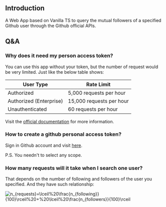 ## Introduction

A Web App based on Vanilla TS to query the mutual followers of a specified Github user through the Github official APIs.

## Q&A

### Why does it need my person access token?

You can use this app without your token, but the number of request would be very limited. Just like the below table shows:

|User Type|Rate Limit|
|---|---|
|Authorized| 5,000 requests per hour|
|Authorized (Enterprise)| 15,000 requests per hour|
|Unauthenticated| 60 requests per hour|

Visit the [official documentation](https://docs.github.com/en/rest/overview/resources-in-the-rest-api#rate-limiting) for more information.

### How to create a github personal access token?

Sign in Github account and visit [here](https://github.com/settings/tokens).

P.S. You needn't to select any scope.

### How many requests will it take when I search one user?

That depends on the number of following and followers of the user you specified. And they have such relationship:

![n_{requests}=\lceil%20\frac{n_{following}}{100}\rceil%20+%20\lceil%20\frac{n_{followers}}{100}\rceil](https://latex.codecogs.com/svg.latex?n_{requests}=\lceil%20\frac{n_{following}}{100}\rceil%20+%20\lceil%20\frac{n_{followers}}{100}\rceil)